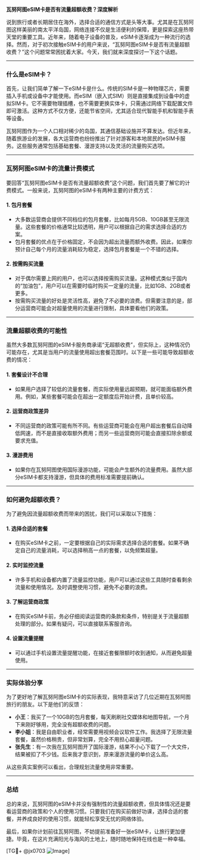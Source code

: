 **瓦努阿图eSIM卡是否有流量超额收费？深度解析**

说到旅行或者长期居住在海外，选择合适的通信方式是头等大事。尤其是在瓦努阿图这样美丽的南太平洋岛国，网络连接不仅是生活便利的保障，更是探索这座热带天堂的重要工具。近年来，随着电子设备的普及，eSIM卡逐渐成为一种流行的选择。然而，对于初次接触eSIM卡的用户来说，“瓦努阿图eSIM卡是否有流量超额收费？”这个问题常常困扰着大家。今天，我们就来深度探讨一下这个话题。

---

### 什么是eSIM卡？

首先，让我们简单了解一下eSIM卡是什么。传统的SIM卡是一种物理芯片，需要插入手机或设备中才能使用。而eSIM（嵌入式SIM）则是直接集成到设备中的虚拟SIM卡。它不需要物理插槽，也不需要更换实体卡，只需通过网络下载配置文件即可激活。这种方式不仅方便，还能节省空间，尤其适合现代智能手机和智能手表等设备。

瓦努阿图作为一个人口相对稀少的岛国，其通信基础设施并不算发达。但近年来，随着旅游业的发展，各大运营商也纷纷推出了针对游客和本地居民的eSIM卡服务。这些服务通常包括基础套餐、漫游支持以及灵活的流量购买选项。

---

### 瓦努阿图eSIM卡的流量计费模式

要回答“瓦努阿图eSIM卡是否有流量超额收费”这个问题，我们首先要了解它的计费模式。一般来说，瓦努阿图的eSIM卡有两种主要的计费方式：

#### 1. **包月套餐**
   - 大多数运营商会提供不同档位的包月套餐，比如每月5GB、10GB甚至无限流量。这些套餐的价格通常比较透明，用户可以根据自己的需求选择合适的方案。
   - 包月套餐的优点在于价格固定，不会因为超出流量而额外收费。因此，如果你预计自己每个月的流量消耗较为稳定，选择包月套餐是一个不错的选择。

#### 2. **按需购买流量**
   - 对于偶尔需要上网的用户，也可以选择按需购买流量。这种模式类似于国内的“加油包”，用户可以在需要时临时购买一定量的流量，比如1GB、2GB或者更多。
   - 按需购买流量的好处是灵活性高，避免了不必要的浪费。但需要注意的是，部分运营商可能会对超量使用的流量进行限制，具体要看他们的政策。

---

### 流量超额收费的可能性

虽然大多数瓦努阿图的eSIM卡服务商承诺“无超额收费”，但实际上，这种情况仍可能存在，尤其是当用户的流量使用超出套餐范围时。以下是一些可能导致超额收费的情况：

#### 1. **套餐设计不合理**
   - 如果用户选择了较低的流量套餐，而实际使用量远超预期，就可能面临额外费用。例如，某些套餐可能会在超出一定额度后开始计费，且单价较高。

#### 2. **运营商政策差异**
   - 不同运营商的政策可能有所不同。有些运营商可能会在用户超出套餐后自动降低网速，而不是直接收取额外费用；而另一些运营商则可能会直接扣除余额或要求充值。

#### 3. **漫游费用**
   - 如果你在瓦努阿图使用国际漫游功能，可能会产生额外的流量费用。虽然大部分eSIM卡都支持漫游，但具体的费用标准需要提前确认。

---

### 如何避免超额收费？

为了避免因流量超额收费而带来的困扰，我们可以采取以下措施：

#### 1. **选择合适的套餐**
   - 在购买eSIM卡之前，一定要根据自己的实际需求选择合适的套餐。如果不确定自己的流量消耗，可以选择稍高一点的套餐，以免频繁超量。

#### 2. **实时监控流量**
   - 许多手机和设备都内置了流量监控功能，用户可以通过这些工具随时查看剩余流量和使用情况。及时调整使用习惯，避免不必要的浪费。

#### 3. **了解运营商政策**
   - 在购买eSIM卡前，务必仔细阅读运营商的条款和条件，特别是关于流量超额处理的部分。如果有疑问，可以直接联系客服咨询。

#### 4. **设置流量提醒**
   - 可以通过手机设置流量提醒功能，在接近套餐限额时收到通知，从而避免超量使用。

---

### 实际体验分享

为了更好地了解瓦努阿图eSIM卡的实际表现，我特意采访了几位近期在瓦努阿图旅行的朋友。以下是他们的反馈：

- **小王**：我买了一个10GB的包月套餐，每天刷刷社交媒体和地图导航，一个月下来刚好够用，完全没有超额收费的问题。
- **李小姐**：我是自由职业者，经常需要用视频会议软件工作。我选择了无限流量套餐，虽然价格稍贵，但非常划算，完全不用担心超量问题。
- **张先生**：有一次我在瓦努阿图开了国际漫游，结果不小心下载了一个大文件，结果被扣了不少钱。后来我才意识到，原来漫游流量的单价这么高。

从这些真实案例可以看出，合理规划流量使用非常重要。

---

### 总结

总的来说，瓦努阿图的eSIM卡并没有强制性的流量超额收费，但具体情况还是要看运营商的政策和个人的使用习惯。只要我们在购买前做好功课，选择合适的套餐，并养成良好的使用习惯，就能轻松享受无忧的网络体验。

最后，如果你计划前往瓦努阿图，不妨提前准备好一张eSIM卡，让旅行更加便捷。毕竟，在这片充满阳光与海风的土地上，随时随地保持在线也是一种幸福。

[TG💪+ @jx0703 ![Image](https://github.com/user-attachments/assets/dbca1d08-cadb-493c-b0ec-ad6f7a83f270)]
